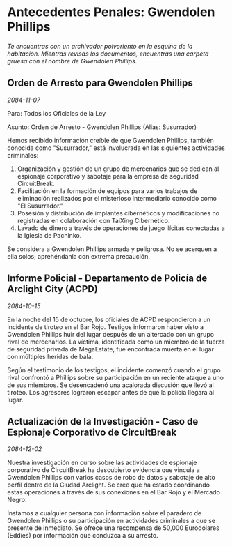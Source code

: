 # Antecedentes Penales: Gwendolen Phillips

_Te encuentras con un archivador polvoriento en la esquina de la habitación. Mientras revisas los documentos, encuentras una carpeta gruesa con el nombre de Gwendolen Phillips._

## Orden de Arresto para Gwendolen Phillips

_2084-11-07_

Para: Todos los Oficiales de la Ley

Asunto: Orden de Arresto - Gwendolen Phillips (Alias: Susurrador)

Hemos recibido información creíble de que Gwendolen Phillips, también conocida como "Susurrador," está involucrada en las siguientes actividades criminales:

1. Organización y gestión de un grupo de mercenarios que se dedican al espionaje corporativo y sabotaje para la empresa de seguridad CircuitBreak.
2. Facilitación en la formación de equipos para varios trabajos de eliminación realizados por el misterioso intermediario conocido como "El Susurrador."
3. Posesión y distribución de implantes cibernéticos y modificaciones no registradas en colaboración con TaiXing Cibernético.
4. Lavado de dinero a través de operaciones de juego ilícitas conectadas a la Iglesia de Pachinko.

Se considera a Gwendolen Phillips armada y peligrosa. No se acerquen a ella solos; aprehéndanla con extrema precaución.

## Informe Policial - Departamento de Policía de Arclight City (ACPD)

_2084-10-15_

En la noche del 15 de octubre, los oficiales de ACPD respondieron a un incidente de tiroteo en el Bar Rojo. Testigos informaron haber visto a Gwendolen Phillips huir del lugar después de un altercado con un grupo rival de mercenarios. La víctima, identificada como un miembro de la fuerza de seguridad privada de MegaEstate, fue encontrada muerta en el lugar con múltiples heridas de bala.

Según el testimonio de los testigos, el incidente comenzó cuando el grupo rival confrontó a Phillips sobre su participación en un reciente ataque a uno de sus miembros. Se desencadenó una acalorada discusión que llevó al tiroteo. Los agresores lograron escapar antes de que la policía llegara al lugar.

## Actualización de la Investigación - Caso de Espionaje Corporativo de CircuitBreak

_2084-12-02_

Nuestra investigación en curso sobre las actividades de espionaje corporativo de CircuitBreak ha descubierto evidencia que vincula a Gwendolen Phillips con varios casos de robo de datos y sabotaje de alto perfil dentro de la Ciudad Arclight. Se cree que ha estado coordinando estas operaciones a través de sus conexiones en el Bar Rojo y el Mercado Negro.

Instamos a cualquier persona con información sobre el paradero de Gwendolen Phillips o su participación en actividades criminales a que se presente de inmediato. Se ofrece una recompensa de 50,000 Eurodólares (Eddies) por información que conduzca a su arresto.
